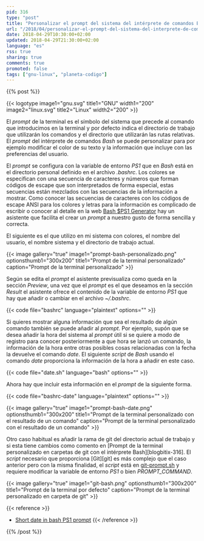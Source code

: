 ```yaml
---
pid: 316
type: "post"
title: "Personalizar el prompt del sistema del intérprete de comandos Bash"
url: "/2018/04/personalizar-el-prompt-del-sistema-del-interprete-de-comandos-bash/"
date: 2018-04-29T10:30:00+02:00
updated: 2018-04-29T21:30:00+02:00
language: "es"
rss: true
sharing: true
comments: true
promoted: false
tags: ["gnu-linux", "planeta-codigo"]
---
```


{{% post %}}

{{< logotype image1="gnu.svg" title1="GNU" width1="200" image2="linux.svg" title2="Linux" width2="200" >}}

El _prompt_ de la terminal es el símbolo del sistema que precede al comando que introducimos en la terminal y por defecto indica el directorio de trabajo que utilizarán los comandos y el directorio que utilizarán las rutas relativas. El _prompt_ del intérprete de comandos _Bash_ se puede personalizar para por ejemplo modificar el color de su texto y la información que incluye con las preferencias del usuario.

El _prompt_ se configura con la variable de entorno _PS1_ que en _Bash_ está en el directorio personal definido en el archivo _.bashrc_. Los colores se especifican con una secuencia de caracteres y números que forman códigos de escape que son interpretados de forma especial, estas secuencias están mezclados con las secuencias de la información a mostrar. Como conocer las secuencias de caracteres con los códigos de escape ANSI para los colores y letras para la información es complicado de escribir o conocer al detalle en la web [Bash $PS1 Generator](https://www.kirsle.net/wizards/ps1.html) hay un asistente que facilita el crear un _prompt_ a nuestro gusto de forma sencilla y correcta.

El siguiente es el que utilizo en mi sistema con colores, el nombre del usuario, el nombre sistema y el directorio de trabajo actual.

{{< image
    gallery="true"
    image1="prompt-bash-personalizado.png" optionsthumb1="300x200" title1="Prompt de la terminal personalizado"
    caption="Prompt de la terminal personalizado" >}}

Según se edita el _prompt_ el asistente previsualiza como queda en la sección _Preview_, una vez que el _prompt_ es el que deseamos en la sección _Result_ el asistente ofrece el contenido de la variable de entorno _PS1_ que hay que añadir o cambiar en el archivo _~/.bashrc_.

{{< code file="bashrc" language="plaintext" options="" >}}

Si quieres mostrar alguna información que sea el resultado de algún comando también se puede añadir al _prompt_. Por ejemplo, supón que se desea añadir la hora del sistema al _prompt_ útil si se quiere a modo de registro para conocer posteriormente a que hora se lanzó un comando, la información de la hora entre otras posibles cosas relacionadas con la fecha la devuelve el comando _date_. El siguiente _script_ de _Bash_ usando el comando _date_ proporciona la información de la hora a añadir en este caso.

{{< code file="date.sh" language="bash" options="" >}}

Ahora hay que incluir esta información en el _prompt_ de la siguiente forma.

{{< code file="bashrc-date" language="plaintext" options="" >}}

{{< image
    gallery="true"
    image1="prompt-bash-date.png" optionsthumb1="300x200" title1="Prompt de la terminal personalizado con el resultado de un comando"
    caption="Prompt de la terminal personalizado con el resultado de un comando" >}}

Otro caso habitual es añadir la rama de git del directorio actual de trabajo y si esta tiene cambios como comento en [Prompt de la terminal personalizado en carpetas de git con el intérprete Bash][blogbitix-316]. El _script_ necesario que proporciona [Git][git] es más complejo que el caso anterior pero con la misma finalidad, el _script_ está en [git-prompt.sh](https://github.com/git/git/blob/master/contrib/completion/git-prompt.sh) y requiere modificar la variable de entorno _PS1_ o bien _PROMPT\_COMMAND_.

{{< image
    gallery="true"
    image1="git-bash.png" optionsthumb1="300x200" title1="Prompt de la terminal por defecto"
    caption="Prompt de la terminal personalizado en carpeta de git" >}}

{{< reference >}}
* [Short date in bash PS1 prompt](https://stackoverflow.com/questions/9200862/short-date-in-bash-ps1-prompt)
{{< /reference >}}

{{% /post %}}
